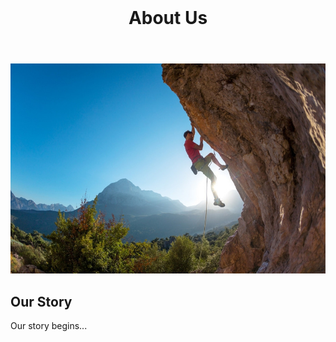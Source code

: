 <html lang="en">
<head>
  <meta charset="UTF-8">
  <meta name="viewport" content="width=device-width, initial-scale=1.0">   

  <title>Caffeinated Climbers</title>   

  <link rel="stylesheet" href="https://cdn.jsdelivr.net/npm/bootstrap@5.3.2/dist/css/bootstrap.min.css">
</head>
<body>
  <header class="bg-dark   
 text-light p-5 text-center">
    <h1>About Us</h1>
  </header>

  <section class="container mt-5">
    <div class="row">
      <div class="col-md-6">
        <img src="Rock Climbing Picture.jpg" alt="Team Image" class="img-fluid">
      </div>
      <div class="col-md-6">
        <h2>Our Story</h2>
        <p>Our story begins...</p>
      </div>
    </div>
    </section>

  <script src="https://cdn.jsdelivr.net/npm/bootstrap@5.3.2/dist/js/bootstrap.bundle.min.js"></script>
</body>
</html>
